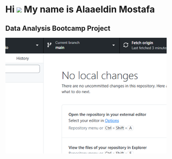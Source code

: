 Hi ![](https://user-images.githubusercontent.com/18350557/176309783-0785949b-9127-417c-8b55-ab5a4333674e.gif) My name is Alaaeldin Mostafa
==========================================================================================================================================

Data Analysis Bootcamp Project
--------------------------------

![Image 1 description](images/image1.png)


